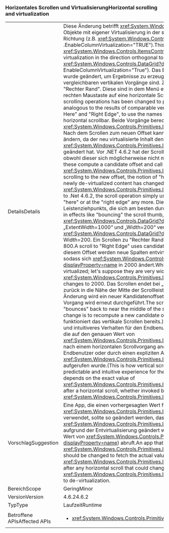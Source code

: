 ### <a name="horizontal-scrolling-and-virtualization"></a><span data-ttu-id="c7dcf-101">Horizontales Scrollen und Virtualisierung</span><span class="sxs-lookup"><span data-stu-id="c7dcf-101">Horizontal scrolling and virtualization</span></span>

|   |   |
|---|---|
|<span data-ttu-id="c7dcf-102">Details</span><span class="sxs-lookup"><span data-stu-id="c7dcf-102">Details</span></span>|<span data-ttu-id="c7dcf-103">Diese Änderung betrifft <xref:System.Windows.Controls.ItemsControl?displayProperty=name>-Objekte mit eigener Virtualisierung in der senkrecht zur Hauptscrollrichtung stehenden Richtung (z.B. <xref:System.Windows.Controls.DataGrid?displayProperty=name> mit .EnableColumnVirtualization=&quot;TRUE&quot;).</span><span class="sxs-lookup"><span data-stu-id="c7dcf-103">This change applies to an <xref:System.Windows.Controls.ItemsControl?displayProperty=name> that does its own virtualization in the direction orthogonal to the main scrolling direction (the chief example is <xref:System.Windows.Controls.DataGrid?displayProperty=name> with EnableColumnVirtualization=&quot;True&quot;).</span></span>  <span data-ttu-id="c7dcf-104">Das Ergebnis bestimmter horizontaler Scrollvorgänge wurde geändert, um Ergebnisse zu erzeugen, die intuitiver und analog zu den Ergebnissen der vergleichbaren vertikalen Vorgänge sind. Zu diesen Vorgängen zählen &quot;Hier scrollen&quot; und &quot;Rechter Rand&quot;. Diese sind in dem Menü enthalten, das aufgerufen wird, wenn Sie mit der rechten Maustaste auf eine horizontale Scrollleiste klicken.</span><span class="sxs-lookup"><span data-stu-id="c7dcf-104">The outcome of certain horizontal scrolling operations has been changed to produce results that are more intuitive and more analogous to the results of comparable vertical operations.The operations include &quot;Scroll Here&quot; and &quot;Right Edge&quot;, to use the names from the menu obtained by right-clicking a horizontal scrollbar.</span></span>  <span data-ttu-id="c7dcf-105">Beide Vorgänge berechnen ein Kandidatenoffset und rufen <xref:System.Windows.Controls.Primitives.IScrollInfo.SetHorizontalOffset(System.Double)> auf. Nach dem Scrollen zum neuen Offset kann sich die Definition von &quot;hier&quot; oder &quot;rechter Rand&quot; ändern, da der neu virtualisierte Inhalt den Wert von <xref:System.Windows.Controls.Primitives.IScrollInfo.ExtentWidth?displayProperty=name> geändert hat. Vor .NET 4.6.2 hat der Scrollvorgang einfach den Kandidatenoffset verwendet, obwohl dieser sich möglicherweise nicht mehr &quot;hier&quot; oder am &quot;rechten Rand&quot; befindet.</span><span class="sxs-lookup"><span data-stu-id="c7dcf-105">Both of these compute a candidate offset and call <xref:System.Windows.Controls.Primitives.IScrollInfo.SetHorizontalOffset(System.Double)>.After scrolling to the new offset, the notion of &quot;here&quot; or &quot;right edge&quot; may have changed because newly de-virtualized content has changed the value of <xref:System.Windows.Controls.Primitives.IScrollInfo.ExtentWidth?displayProperty=name>.Prior to .Net 4.6.2, the scroll operation simply uses the candidate offset, even though it may not be &quot;here&quot; or at the &quot;right edge&quot; any more.</span></span>  <span data-ttu-id="c7dcf-106">Dies führt zu Effekten wie einem &quot;Springen&quot; des Leistenziehpunkts, die sich am besten durch ein Beispiel veranschaulichen lassen.</span><span class="sxs-lookup"><span data-stu-id="c7dcf-106">This results in effects like &quot;bouncing&quot; the scroll thumb, best illustrated by example.</span></span> <span data-ttu-id="c7dcf-107">Nehmen Sie an, dass <xref:System.Windows.Controls.DataGrid?displayProperty=name> über die Eigenschaften „ExtentWidth=1000“ und „Width=200“ verfügt.</span><span class="sxs-lookup"><span data-stu-id="c7dcf-107">Suppose a <xref:System.Windows.Controls.DataGrid?displayProperty=name> has ExtentWidth=1000 and Width=200.</span></span>  <span data-ttu-id="c7dcf-108">Ein Scrollen zu &quot;Rechter Rand&quot; verwendet den Kandidatenoffset 1000 – 200 = 800.</span><span class="sxs-lookup"><span data-stu-id="c7dcf-108">A scroll to &quot;Right Edge&quot; uses candidate offset 1000 - 200 = 800.</span></span>  <span data-ttu-id="c7dcf-109">Beim Scrollen zu diesem Offset werden neue Spalten entvirtualisiert. Nehmen Sie an, dass diese sehr breit sind, sodass sich <xref:System.Windows.Controls.Primitives.IScrollInfo.ExtentWidth?displayProperty=name> in 2000 ändert.</span><span class="sxs-lookup"><span data-stu-id="c7dcf-109">While scrolling to that offset, new columns are de- virtualized; let's suppose they are very wide, so that the <xref:System.Windows.Controls.Primitives.IScrollInfo.ExtentWidth?displayProperty=name> changes to 2000.</span></span>  <span data-ttu-id="c7dcf-110">Das Scrollen endet bei „HorizontalOffset=800“, und der Ziehpunkt &quot;springt&quot; zurück in die Nähe der Mitte der Scrollleiste (genau: 800/2000 = 40 %). Durch diese Änderung wird ein neuer Kandidatenoffset berechnet, wenn diese Situation auftritt, und der Vorgang wird erneut durchgeführt.</span><span class="sxs-lookup"><span data-stu-id="c7dcf-110">The scroll ends with HorizontalOffset=800, and the thumb &quot;bounces&quot; back to near the middle of the scrollbar - precisely at 800/2000 = 40%.The change is to recompute a new candidate offset when this situation occurs, and try again.</span></span> <span data-ttu-id="c7dcf-111">(So funktioniert das vertikale Scrollen bereits.) Die Änderung ergibt ein besser vorhersehbares und intuitiveres Verhalten für den Endbenutzer. Sie kann sich jedoch auf jede App auswirken, die auf den genauen Wert von <xref:System.Windows.Controls.Primitives.IScrollInfo.HorizontalOffset?displayProperty=name> nach einem horizontalen Scrollvorgang angewiesen ist. Dies ist unabhängig davon, ob sie vom Endbenutzer oder durch einen expliziten Aufruf von <xref:System.Windows.Controls.Primitives.IScrollInfo.SetHorizontalOffset(System.Double)> aufgerufen wurde.</span><span class="sxs-lookup"><span data-stu-id="c7dcf-111">(This is how vertical scrolling works already.)The change produces a more predictable and intuitive experience for the end user, but it could also affect any app that depends on the exact value of <xref:System.Windows.Controls.Primitives.IScrollInfo.HorizontalOffset?displayProperty=name> after a horizontal scroll, whether invoked by the end user or by an explicit call to <xref:System.Windows.Controls.Primitives.IScrollInfo.SetHorizontalOffset(System.Double)>.</span></span>|
|<span data-ttu-id="c7dcf-112">Vorschlag</span><span class="sxs-lookup"><span data-stu-id="c7dcf-112">Suggestion</span></span>|<span data-ttu-id="c7dcf-113">Eine App, die einen vorhergesagten Wert für <xref:System.Windows.Controls.Primitives.IScrollInfo.HorizontalOffset?displayProperty=name> verwendet, sollte so geändert werden, dass sie nach jedem horizontalen Scrollen, durch das <xref:System.Windows.Controls.Primitives.IScrollInfo.ExtentWidth?displayProperty=name> aufgrund der Entvirtualisierung geändert werden könnte, den tatsächlichen Wert (und den Wert von <xref:System.Windows.Controls.Primitives.IScrollInfo.ExtentWidth?displayProperty=name>) abruft.</span><span class="sxs-lookup"><span data-stu-id="c7dcf-113">An app that uses a predicted value for <xref:System.Windows.Controls.Primitives.IScrollInfo.HorizontalOffset?displayProperty=name> should be changed to fetch the actual value (and the value of <xref:System.Windows.Controls.Primitives.IScrollInfo.ExtentWidth?displayProperty=name>) after any horizontal scroll that could change <xref:System.Windows.Controls.Primitives.IScrollInfo.ExtentWidth?displayProperty=name> due to de-virtualization.</span></span>|
|<span data-ttu-id="c7dcf-114">Bereich</span><span class="sxs-lookup"><span data-stu-id="c7dcf-114">Scope</span></span>|<span data-ttu-id="c7dcf-115">Gering</span><span class="sxs-lookup"><span data-stu-id="c7dcf-115">Minor</span></span>|
|<span data-ttu-id="c7dcf-116">Version</span><span class="sxs-lookup"><span data-stu-id="c7dcf-116">Version</span></span>|<span data-ttu-id="c7dcf-117">4.6.2</span><span class="sxs-lookup"><span data-stu-id="c7dcf-117">4.6.2</span></span>|
|<span data-ttu-id="c7dcf-118">Typ</span><span class="sxs-lookup"><span data-stu-id="c7dcf-118">Type</span></span>|<span data-ttu-id="c7dcf-119">Laufzeit</span><span class="sxs-lookup"><span data-stu-id="c7dcf-119">Runtime</span></span>|
|<span data-ttu-id="c7dcf-120">Betroffene APIs</span><span class="sxs-lookup"><span data-stu-id="c7dcf-120">Affected APIs</span></span>|<ul><li><xref:System.Windows.Controls.Primitives.IScrollInfo?displayProperty=nameWithType></li></ul>|


